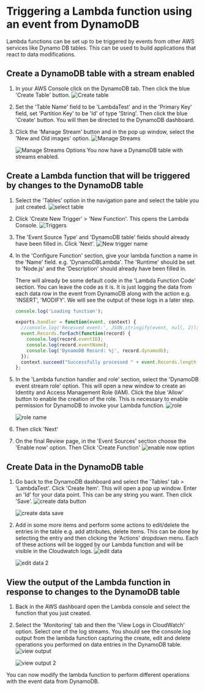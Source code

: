 # Triggering a Lambda function using an event from DynamoDB
Lambda functions can be set up to be triggered by events from other AWS services like Dynamo DB tables. This can be used to build applications that react to data modifications.

## Create a DynamoDB table with a stream enabled
1. In your AWS Console click on the DynamoDB tab. Then click the blue 'Create Table' button.
![Create table](https://cloud.githubusercontent.com/assets/5912647/12557398/7114929c-c382-11e5-9c48-5c2bf15649ac.png)

1. Set the 'Table Name' field to be 'LambdaTest' and in the 'Primary Key' field, set 'Partition Key' to be 'Id' of type 'String'. Then click the blue 'Create' button. You will then be directed to the DynamoDB dashboard.

1. Click the 'Manage Stream' button and in the pop up window, select the 'New and Old images' option.
![Manage Streams](https://cloud.githubusercontent.com/assets/5912647/12559366/b08d36e0-c38c-11e5-944a-b9da7596ddee.png)

   ![Manage Streams Options](https://cloud.githubusercontent.com/assets/5912647/12559413/edeb637c-c38c-11e5-959e-4fa6388f93dc.png)
You now have a DynamoDB table with streams enabled.

## Create a Lambda function that will be triggered by changes to the DynamoDB table
1. Select the 'Tables' option in the navigation pane and select the table you just created.
![select table](https://cloud.githubusercontent.com/assets/5912647/12557478/e3e383be-c382-11e5-9456-81d7504a7e8e.png)

1. Click 'Create New Trigger' > 'New Function'. This opens the Lambda Console.
![Triggers](https://cloud.githubusercontent.com/assets/5912647/12559453/0ff42378-c38d-11e5-9546-698c39429199.png)

1. The 'Event Source Type' and 'DynamoDB table' fields should already have been filled in. Click 'Next'.
![New trigger name](https://cloud.githubusercontent.com/assets/5912647/12557522/1cb82a5a-c383-11e5-9771-50036f46940e.png)

1. In the 'Configure Function' section, give your lambda function a name in the 'Name' field. e.g. 'DynamoDBLambda'. The 'Runtime' should be set to 'Node.js' and the 'Description' should already have been filled in.

   There will already be some default code in the 'Lambda Function Code' section. You can leave the code as it is. It is just logging the data from each data row in the event from DynamoDB along with the action e.g. 'INSERT', 'MODIFY'. We will see the output of these logs in a later step.

   ```js
   console.log('Loading function');

   exports.handler = function(event, context) {
     //console.log('Received event:', JSON.stringify(event, null, 2));
     event.Records.forEach(function(record) {
       console.log(record.eventID);
       console.log(record.eventName);
       console.log('DynamoDB Record: %j', record.dynamodb);
     });
     context.succeed("Successfully processed " + event.Records.length + " records.");
   };
   ```

1. In the 'Lambda function handler and role' section, select the 'DynamoDB event stream role' option. This will open a new window to create an Identity and Access Management Role (IAM). Click the blue 'Allow' button to enable the creation of the role. This is necessary to enable permission for DynamoDB to invoke your Lambda function.
![role](https://cloud.githubusercontent.com/assets/5912647/12557588/75019368-c383-11e5-9824-f6c6f721f03d.png)

   ![role name](https://cloud.githubusercontent.com/assets/5912647/12557604/8f24704e-c383-11e5-90f5-2dc15723c2c5.png)

1. Then click 'Next'

1. On the final Review page, in the 'Event Sources' section choose the 'Enable now' option. Then Click 'Create Function'
![enable now option](https://cloud.githubusercontent.com/assets/5912647/12557637/ba8ae330-c383-11e5-8fde-f6912a681f51.png)

## Create Data in the DynamoDB table
1. Go back to the DynamoDB dashboard and select the 'Tables' tab > 'LambdaTest'. Click 'Create Item'. This will open a pop up window. Enter an 'Id' for your data point. This can be any string you want. Then click 'Save'.
![create data button](https://cloud.githubusercontent.com/assets/5912647/12563887/4cd15e34-c3a4-11e5-8b65-c16a909c3637.png)

   ![create data save](https://cloud.githubusercontent.com/assets/5912647/12563894/56dd9852-c3a4-11e5-986a-be381262c536.png)

1. Add in some more items and perform some actions to edit/delete the entries in the table e.g. add attributes, delete items. This can be done by selecting the entry and then clicking the 'Actions' dropdown menu. Each of these actions will be logged by our Lambda function and will be visible in the Cloudwatch logs.
![edit data](https://cloud.githubusercontent.com/assets/5912647/12563914/62fb5b38-c3a4-11e5-9830-f87e65a4468b.png)

   ![edit data 2](https://cloud.githubusercontent.com/assets/5912647/12557777/55046eea-c384-11e5-9abe-db37615ba2d4.png)

## View the output of the Lambda function in response to changes to the DynamoDB table
1. Back in the AWS dashboard open the Lambda console and select the function that you just created.

2. Select the 'Monitoring' tab and then the 'View Logs in CloudWatch' option. Select one of the log streams. You should see the console.log output from the lambda function capturing the create, edit and delete operations you performed on data entries in the DynamoDB table.
![view output](https://cloud.githubusercontent.com/assets/5912647/12557807/7320f4a2-c384-11e5-9fcd-b399285fad92.png)

   ![view output 2](https://cloud.githubusercontent.com/assets/5912647/12557836/996c7b22-c384-11e5-88d8-c7b16c368f25.png)

You can now modify the lambda function to perform different operations with the event data from DynamoDB.
